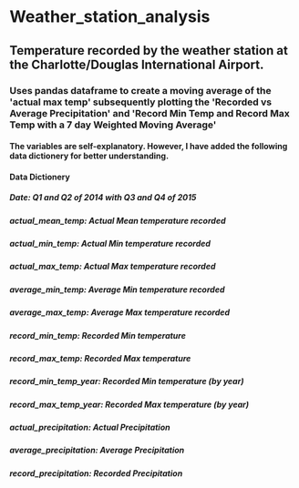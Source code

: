 # Weather_station_analysis
## Temperature recorded by the weather station at the Charlotte/Douglas International Airport.
### Uses pandas dataframe to create a moving average of the 'actual max temp' subsequently plotting the 'Recorded vs Average Precipitation' and 'Record Min Temp and Record Max Temp with a 7 day Weighted Moving Average'

#### The variables are self-explanatory. However, I have added the following data dictionery for better understanding.

#### Data Dictionery
##### Date: Q1 and Q2 of 2014 with Q3 and Q4 of 2015
##### actual_mean_temp: Actual Mean temperature recorded
##### actual_min_temp: Actual Min temperature recorded
##### actual_max_temp: Actual Max temperature recorded
##### average_min_temp: Average Min temperature recorded
##### average_max_temp: Average Max temperature recorded
##### record_min_temp: Recorded Min temperature
##### record_max_temp: Recorded Max temperature
##### record_min_temp_year: Recorded Min temperature (by year)
##### record_max_temp_year: Recorded Max temperature (by year)
##### actual_precipitation: Actual Precipitation
##### average_precipitation: Average Precipitation
##### record_precipitation: Recorded Precipitation
